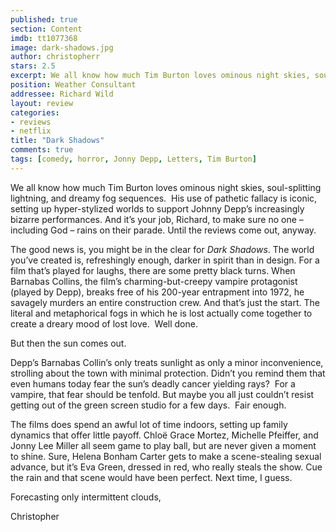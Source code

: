 ```yaml
---
published: true
section: Content
imdb: tt1077368
image: dark-shadows.jpg
author: christopherr
stars: 2.5
excerpt: We all know how much Tim Burton loves ominous night skies, soul-splitting lightning, and dreamy fog sequences.&nbsp; His use of pathetic fallacy is iconic, setting up hyper-stylized worlds to support Johnny Depp&rsquo;s increasingly bizarre performances. And it&rsquo;s your job, Richard, to make sure no one &ndash; including God &ndash; rains on their parade. Until the reviews come out, anyway.
position: Weather Consultant
addressee: Richard Wild
layout: review
categories:
- reviews
- netflix
title: "Dark Shadows"
comments: true
tags: [comedy, horror, Jonny Depp, Letters, Tim Burton]
---
```

<p>We all know how much Tim Burton loves ominous night skies, soul-splitting lightning, and dreamy fog sequences.&nbsp; His use of pathetic fallacy is iconic, setting up hyper-stylized worlds to support Johnny Depp&rsquo;s increasingly bizarre performances. And it&rsquo;s your job, Richard, to make sure no one &ndash; including God &ndash; rains on their parade. Until the reviews come out, anyway.</p>
<p>The good news is, you might be in the clear for <em>Dark Shadows</em>. The world you&rsquo;ve created is, refreshingly enough, darker in spirit than in design. For a film that&rsquo;s played for laughs, there are some pretty black turns. When Barnabas Collins, the film&rsquo;s charming-but-creepy vampire protagonist (played by Depp), breaks free of his 200-year entrapment into 1972, he savagely murders an entire construction crew. And that&rsquo;s just the start. The literal and metaphorical fogs in which he is lost actually come together to create a dreary mood of lost love.&nbsp; Well done.</p>
<p>But then the sun comes out.</p>
<p>Depp&rsquo;s Barnabas Collin&rsquo;s only treats sunlight as only a minor inconvenience, strolling about the town with minimal protection. Didn&rsquo;t you remind them that even humans today fear the sun&rsquo;s deadly cancer yielding rays?&nbsp; For a vampire, that fear should be tenfold. But maybe you all just couldn&rsquo;t resist getting out of the green screen studio for a few days.&nbsp; Fair enough.</p>
<p>The films does spend an awful lot of time indoors, setting up family dynamics that offer little payoff. Chlo&euml; Grace Mortez, Michelle Pfeiffer, and Jonny Lee Miller all seem game to play ball, but are never given a moment to shine. Sure, Helena Bonham Carter gets to make a scene-stealing sexual advance, but it&rsquo;s Eva Green, dressed in red, who really steals the show. Cue the rain and that scene would have been perfect. Next time, I guess. &nbsp;</p>
<p>Forecasting only intermittent clouds,</p>
<p>Christopher</p>
